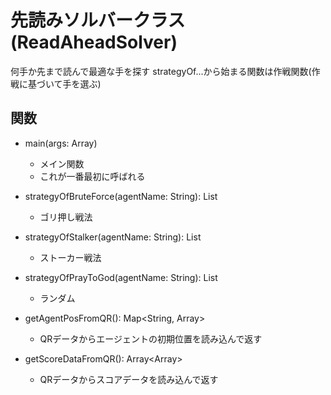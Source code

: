 # 先読みソルバークラス(ReadAheadSolver)
何手か先まで読んで最適な手を探す
strategyOf...から始まる関数は作戦関数(作戦に基づいて手を選ぶ)

## 関数
- main(args: Array<String>)
	- メイン関数
	- これが一番最初に呼ばれる

- strategyOfBruteForce(agentName: String): List<Int>
	- ゴリ押し戦法

- strategyOfStalker(agentName: String): List<int>
	- ストーカー戦法

- strategyOfPrayToGod(agentName: String): List<Int>
	- ランダム

- getAgentPosFromQR(): Map<String, Array<Int>>
	- QRデータからエージェントの初期位置を読み込んで返す

- getScoreDataFromQR(): Array<Array<Int>>
	- QRデータからスコアデータを読み込んで返す

